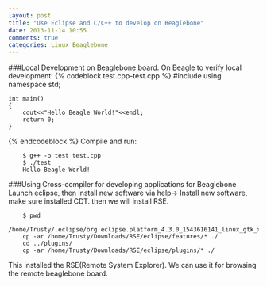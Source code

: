 ```yaml
---
layout: post
title: "Use Eclipse and C/C++ to develop on Beaglebone"
date: 2013-11-14 10:55
comments: true
categories: Linux Beaglebone
---
```

###Local Development on Beaglebone board.
On Beagle to verify local development:
{% codeblock test.cpp-test.cpp %}
	#include <iostream>
	using namespace std;
	
	
	int main()
	{
		cout<<"Hello Beagle World!"<<endl;
		return 0;
	}
{% endcodeblock %}
Compile and run:

```
	$ g++ -o test test.cpp
	$ ./test
	Hello Beagle World!
```

###Using Cross-compiler for developing applications for Beaglebone
Launch eclipse, then install new software via help-> Install new software, make sure installed CDT. then we will install RSE.    

```
	$ pwd
	/home/Trusty/.eclipse/org.eclipse.platform_4.3.0_1543616141_linux_gtk_x86_64/plugins
	cp -ar /home/Trusty/Downloads/RSE/eclipse/features/* ./
	cd ../plugins/
	cp -ar /home/Trusty/Downloads/RSE/eclipse/plugins/* ./
```

This installed the RSE(Remote System Explorer). We can use it for browsing the remote beaglebone board.     

